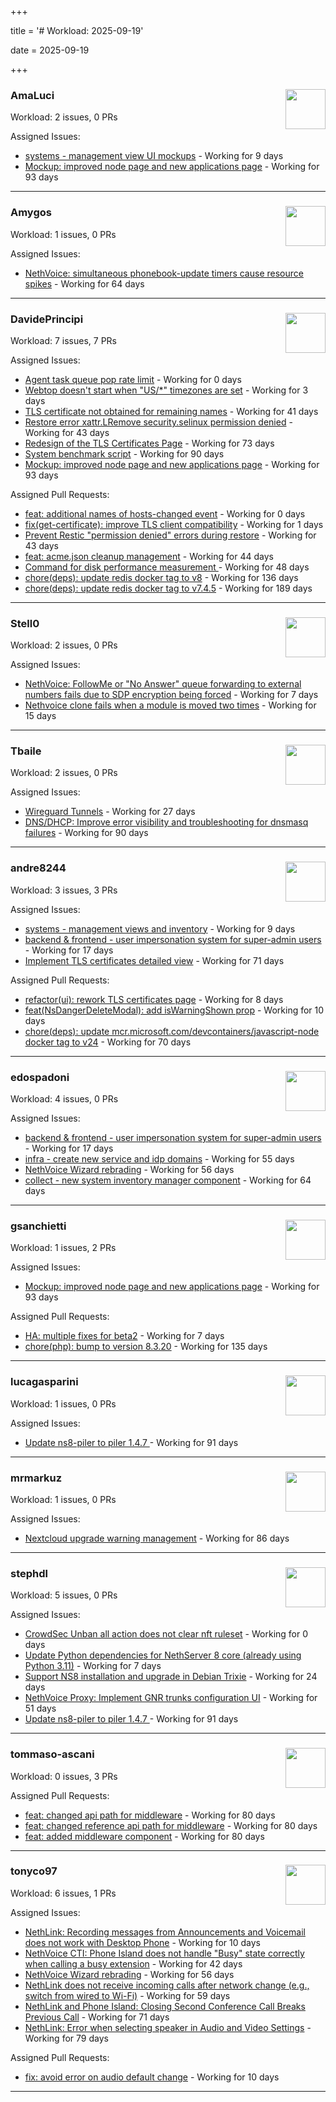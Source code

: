 +++

title = '# Workload: 2025-09-19'

date = 2025-09-19

+++

### AmaLuci <img src='https://avatars.githubusercontent.com/u/166636295?v=4&s=64' width='64' height='64' style='float:right;' /> ###
Workload: 2 issues, 0 PRs


Assigned Issues:
- [systems - management view UI mockups](https://github.com/NethServer/my/issues/23) - Working for 9 days
- [Mockup: improved node page and new applications page](https://github.com/NethServer/dev/issues/7507) - Working for 93 days
---

### Amygos <img src='https://avatars.githubusercontent.com/u/510232?v=4&s=64' width='64' height='64' style='float:right;' /> ###
Workload: 1 issues, 0 PRs


Assigned Issues:
- [NethVoice: simultaneous phonebook-update timers cause resource spikes](https://github.com/NethServer/dev/issues/7555) - Working for 64 days
---

### DavidePrincipi <img src='https://avatars.githubusercontent.com/u/2920838?v=4&s=64' width='64' height='64' style='float:right;' /> ###
Workload: 7 issues, 7 PRs


Assigned Issues:
- [Agent task queue pop rate limit](https://github.com/NethServer/dev/issues/7636) - Working for 0 days
- [Webtop doesn't start when "US/*" timezones are set](https://github.com/NethServer/dev/issues/7630) - Working for 3 days
- [TLS certificate not obtained for remaining names](https://github.com/NethServer/dev/issues/7601) - Working for 41 days
- [Restore error xattr.LRemove security.selinux permission denied](https://github.com/NethServer/dev/issues/7598) - Working for 43 days
- [Redesign of the TLS Certificates Page](https://github.com/NethServer/dev/issues/7544) - Working for 73 days
- [System benchmark script](https://github.com/NethServer/dev/issues/7519) - Working for 90 days
- [Mockup: improved node page and new applications page](https://github.com/NethServer/dev/issues/7507) - Working for 93 days

Assigned Pull Requests:
- [feat: additional names of hosts-changed event](https://github.com/NethServer/ns8-traefik/pull/109) - Working for 0 days
- [fix(get-certificate): improve TLS client compatibility](https://github.com/NethServer/ns8-core/pull/937) - Working for 1 days
- [Prevent Restic "permission denied" errors during restore](https://github.com/NethServer/ns8-core/pull/920) - Working for 43 days
- [feat: acme.json cleanup management](https://github.com/NethServer/ns8-traefik/pull/103) - Working for 44 days
- [Command for disk performance measurement ](https://github.com/NethServer/ns8-core/pull/915) - Working for 48 days
- [chore(deps): update redis docker tag to v8](https://github.com/NethServer/ns8-core/pull/874) - Working for 136 days
- [chore(deps): update redis docker tag to v7.4.5](https://github.com/NethServer/ns8-core/pull/830) - Working for 189 days
---

### Stell0 <img src='https://avatars.githubusercontent.com/u/4547897?v=4&s=64' width='64' height='64' style='float:right;' /> ###
Workload: 2 issues, 0 PRs


Assigned Issues:
- [NethVoice: FollowMe or "No Answer" queue forwarding to external numbers fails due to SDP encryption being forced](https://github.com/NethServer/dev/issues/7627) - Working for 7 days
- [Nethvoice clone fails when a module is moved two times](https://github.com/NethServer/dev/issues/7616) - Working for 15 days
---

### Tbaile <img src='https://avatars.githubusercontent.com/u/8052641?v=4&s=64' width='64' height='64' style='float:right;' /> ###
Workload: 2 issues, 0 PRs


Assigned Issues:
- [Wireguard Tunnels](https://github.com/NethServer/nethsecurity/issues/1352) - Working for 27 days
- [DNS/DHCP: Improve error visibility and troubleshooting for dnsmasq failures](https://github.com/NethServer/nethsecurity/issues/1278) - Working for 90 days
---

### andre8244 <img src='https://avatars.githubusercontent.com/u/4612169?v=4&s=64' width='64' height='64' style='float:right;' /> ###
Workload: 3 issues, 3 PRs


Assigned Issues:
- [systems - management views and inventory](https://github.com/NethServer/my/issues/22) - Working for 9 days
- [backend & frontend - user impersonation system for super-admin users](https://github.com/NethServer/my/issues/20) - Working for 17 days
- [Implement TLS certificates detailed view](https://github.com/NethServer/dev/issues/7548) - Working for 71 days

Assigned Pull Requests:
- [refactor(ui): rework TLS certificates page](https://github.com/NethServer/ns8-core/pull/933) - Working for 8 days
- [feat(NsDangerDeleteModal): add isWarningShown prop](https://github.com/NethServer/ns8-ui-lib/pull/40) - Working for 10 days
- [chore(deps): update mcr.microsoft.com/devcontainers/javascript-node docker tag to v24](https://github.com/NethServer/ns8-mail/pull/194) - Working for 70 days
---

### edospadoni <img src='https://avatars.githubusercontent.com/u/6152486?v=4&s=64' width='64' height='64' style='float:right;' /> ###
Workload: 4 issues, 0 PRs


Assigned Issues:
- [backend & frontend - user impersonation system for super-admin users](https://github.com/NethServer/my/issues/20) - Working for 17 days
- [infra - create new service and idp domains](https://github.com/NethServer/my/issues/9) - Working for 55 days
- [NethVoice Wizard rebrading](https://github.com/NethServer/dev/issues/7571) - Working for 56 days
- [collect - new system inventory manager component](https://github.com/NethServer/my/issues/7) - Working for 64 days
---

### gsanchietti <img src='https://avatars.githubusercontent.com/u/804596?v=4&s=64' width='64' height='64' style='float:right;' /> ###
Workload: 1 issues, 2 PRs


Assigned Issues:
- [Mockup: improved node page and new applications page](https://github.com/NethServer/dev/issues/7507) - Working for 93 days

Assigned Pull Requests:
- [HA: multiple fixes for beta2](https://github.com/NethServer/nethsecurity/pull/1369) - Working for 7 days
- [chore(php): bump to version 8.3.20](https://github.com/NethServer/ns8-webtop/pull/120) - Working for 135 days
---

### lucagasparini <img src='https://avatars.githubusercontent.com/u/11161326?v=4&s=64' width='64' height='64' style='float:right;' /> ###
Workload: 1 issues, 0 PRs


Assigned Issues:
- [Update ns8-piler to piler 1.4.7 ](https://github.com/NethServer/dev/issues/7516) - Working for 91 days
---

### mrmarkuz <img src='https://avatars.githubusercontent.com/u/31746411?v=4&s=64' width='64' height='64' style='float:right;' /> ###
Workload: 1 issues, 0 PRs


Assigned Issues:
- [Nextcloud upgrade warning management](https://github.com/NethServer/dev/issues/7522) - Working for 86 days
---

### stephdl <img src='https://avatars.githubusercontent.com/u/3164851?v=4&s=64' width='64' height='64' style='float:right;' /> ###
Workload: 5 issues, 0 PRs


Assigned Issues:
- [CrowdSec Unban all action does not clear nft ruleset](https://github.com/NethServer/dev/issues/7635) - Working for 0 days
- [Update Python dependencies for NethServer 8 core (already using Python 3.11)](https://github.com/NethServer/dev/issues/7625) - Working for 7 days
- [Support NS8 installation and upgrade in Debian Trixie](https://github.com/NethServer/dev/issues/7608) - Working for 24 days
- [NethVoice Proxy: Implement GNR trunks configuration UI](https://github.com/NethServer/dev/issues/7578) - Working for 51 days
- [Update ns8-piler to piler 1.4.7 ](https://github.com/NethServer/dev/issues/7516) - Working for 91 days
---

### tommaso-ascani <img src='https://avatars.githubusercontent.com/u/31596042?v=4&s=64' width='64' height='64' style='float:right;' /> ###
Workload: 0 issues, 3 PRs


Assigned Pull Requests:
- [feat: changed api path for middleware](https://github.com/nethesis/nethvoice-cti/pull/317) - Working for 80 days
- [feat: changed reference api path for middleware](https://github.com/nethesis/phone-island/pull/103) - Working for 80 days
- [feat: added middleware component](https://github.com/nethesis/ns8-nethvoice/pull/493) - Working for 80 days
---

### tonyco97 <img src='https://avatars.githubusercontent.com/u/36625268?v=4&s=64' width='64' height='64' style='float:right;' /> ###
Workload: 6 issues, 1 PRs


Assigned Issues:
- [NethLink: Recording messages from Announcements and Voicemail does not work with Desktop Phone](https://github.com/NethServer/dev/issues/7619) - Working for 10 days
- [NethVoice CTI: Phone Island does not handle "Busy" state correctly when calling a busy extension](https://github.com/NethServer/dev/issues/7599) - Working for 42 days
- [NethVoice Wizard rebrading](https://github.com/NethServer/dev/issues/7571) - Working for 56 days
- [NethLink does not receive incoming calls after network change (e.g., switch from wired to Wi-Fi)](https://github.com/NethServer/dev/issues/7561) - Working for 59 days
- [NethLink and Phone Island: Closing Second Conference Call Breaks Previous Call](https://github.com/NethServer/dev/issues/7550) - Working for 71 days
- [NethLink: Error when selecting speaker in Audio and Video Settings](https://github.com/NethServer/dev/issues/7538) - Working for 79 days

Assigned Pull Requests:
- [fix: avoid error on audio default change](https://github.com/NethServer/nethlink/pull/73) - Working for 10 days
---

